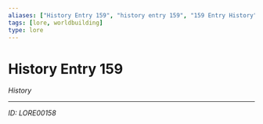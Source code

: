 ```yaml
---
aliases: ["History Entry 159", "history entry 159", "159 Entry History"]
tags: [lore, worldbuilding]
type: lore
---
```


# History Entry 159

*History*

---
*ID: LORE00158*